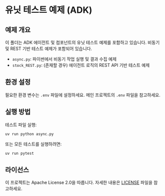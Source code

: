 # 유닛 테스트 예제 (ADK)

## 예제 개요
이 폴더는 ADK 에이전트 및 컴포넌트의 유닛 테스트 예제를 포함하고 있습니다. 비동기 및 REST 기반 테스트 예제가 포함되어 있습니다.

- `async.py`: 파이썬에서 비동기 작업 실행 및 결과 수집 예제
- `stock_REST.py`: (존재할 경우) 에이전트 로직의 REST API 기반 테스트 예제

## 환경 설정
필요한 환경 변수는 `.env` 파일에 설정하세요. 메인 프로젝트의 `.env` 파일을 참고하세요.

## 실행 방법
테스트 파일 실행:

```bash
uv run python async.py
```

또는 모든 테스트를 실행하려면:

```bash
uv run pytest
```

## 라이선스
이 프로젝트는 Apache License 2.0을 따릅니다. 자세한 내용은 [LICENSE](../LICENSE) 파일을 참고하세요.
